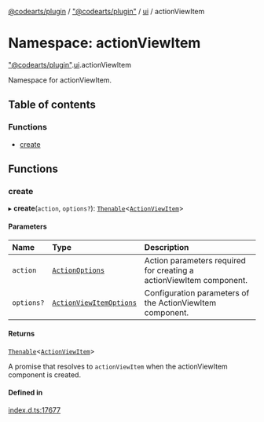 [@codearts/plugin](../README.md) / ["@codearts/plugin"](_codearts_plugin_.md) / [ui](codearts_plugin_.ui.md) / actionViewItem

# Namespace: actionViewItem

["@codearts/plugin"](_codearts_plugin_.md).[ui](codearts_plugin_.ui.md).actionViewItem

Namespace for actionViewItem.

## Table of contents

### Functions

- [create](codearts_plugin_.ui.actionViewItem.md#create)

## Functions

### create

▸ **create**(`action`, `options?`): [`Thenable`](../interfaces/Thenable.md)<[`ActionViewItem`](../interfaces/codearts_plugin_.ui.ActionViewItem-1.md)\>

#### Parameters

| Name | Type | Description |
| :------ | :------ | :------ |
| `action` | [`ActionOptions`](../interfaces/codearts_plugin_.ui.ActionOptions.md) | Action parameters required for creating a actionViewItem component. |
| `options?` | [`ActionViewItemOptions`](../interfaces/codearts_plugin_.ui.ActionViewItemOptions.md) | Configuration parameters of the ActionViewItem component. |

#### Returns

[`Thenable`](../interfaces/Thenable.md)<[`ActionViewItem`](../interfaces/codearts_plugin_.ui.ActionViewItem-1.md)\>

A promise that resolves to `actionViewItem` when the actionViewItem component is created.

#### Defined in

[index.d.ts:17677](https://github.com/xyz-fish/cloudide-plugin-api/blob/9927cd6/index.d.ts#L17677)

